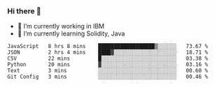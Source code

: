 ### Hi there 👋

<!--
**mathcodeman/mathcodeman** is a ✨ _special_ ✨ repository because its `README.md` (this file) appears on your GitHub profile.

Here are some ideas to get you started:

- 🔭 I’m currently working on ...
- 🌱 I’m currently learning ...
- 👯 I’m looking to collaborate on ...
- 🤔 I’m looking for help with ...
- 💬 Ask me about ...
- 📫 How to reach me: ...
- 😄 Pronouns: ...
- ⚡ Fun fact: ...
-->

- 🔭 I’m currently working in IBM
- 🌱 I’m currently learning Solidity, Java

<!--START_SECTION:waka-->

```text
JavaScript   8 hrs 8 mins    ██████████████████▒░░░░░░   73.67 %
JSON         2 hrs 4 mins    ████▓░░░░░░░░░░░░░░░░░░░░   18.71 %
CSV          22 mins         █░░░░░░░░░░░░░░░░░░░░░░░░   03.38 %
Python       20 mins         ▓░░░░░░░░░░░░░░░░░░░░░░░░   03.16 %
Text         3 mins          ░░░░░░░░░░░░░░░░░░░░░░░░░   00.60 %
Git Config   3 mins          ░░░░░░░░░░░░░░░░░░░░░░░░░   00.46 %
```

<!--END_SECTION:waka-->
